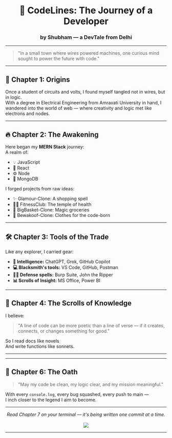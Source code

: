 <!-- Storybook-style GitHub README -->

<h1 align="center">📖 CodeLines: The Journey of a Developer</h1>
<h3 align="center">by Shubham — a DevTale from Delhi</h3>

---

> "In a small town where wires powered machines, one curious mind sought to power the future with code."

---

## 🧭 Chapter 1: Origins

Once a student of circuits and volts, I found myself tangled not in wires, but in logic.  
With a degree in Electrical Engineering from Amravati University in hand, I wandered into the world of web — where creativity and logic met like electrons and nodes.

---

## 🔥 Chapter 2: The Awakening

Here began my **MERN Stack** journey:  
A realm of:
- 💡 JavaScript 
- 🧩 React 
- ⚙️ Node 
- 🧱 MongoDB 

I forged projects from raw ideas:
- ✨ Glamour-Clone: A shopping spell
- 🏋️‍♂️ FitnessClub: The temple of health
- 🛒 BigBasket-Clone: Magic groceries
- 👕 Bewakoof-Clone: Clothes for the code-born

---

## 🛠️ Chapter 3: Tools of the Trade

Like any explorer, I carried gear:
- **🧠 Intelligence:** ChatGPT, Grok, GitHub Copilot  
- **💻 Blacksmith's tools:** VS Code, GitHub, Postman  
- **🕵️‍♂️ Defense spells:** Burp Suite, John the Ripper  
- **📊 Scrolls of Insight:** MS Office, Power BI

---

## 💬 Chapter 4: The Scrolls of Knowledge

I believe:
> "A line of code can be more poetic than a line of verse — if it creates, connects, or changes something for good."

So I read docs like novels  
And write functions like sonnets.

---



---

## 🧙 Chapter 6: The Oath

> "May my code be clean, my logic clear, and my mission meaningful."

With every `console.log`, every bug squashed, every push to main —  
I inch closer to the legend I aim to become.

---

<p align="center">
  <em>Read Chapter 7 on your terminal — it's being written one commit at a time.</em><br><br>
  <img src="https://github-readme-stats.vercel.app/api?username=shubham-shipt&show_icons=true&theme=radical" />
</p>

---
